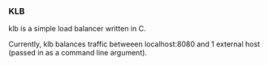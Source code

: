 ### KLB

klb is a simple load balancer written in C.

Currently, klb balances traffic betweeen localhost:8080 and 1 external
host (passed in as a command line argument).
